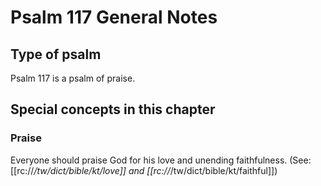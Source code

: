 # Psalm 117 General Notes
## Type of psalm

Psalm 117 is a psalm of praise.

## Special concepts in this chapter

### Praise
Everyone should praise God for his love and unending faithfulness. (See: [[rc://*/tw/dict/bible/kt/love]] and [[rc://*/tw/dict/bible/kt/faithful]])